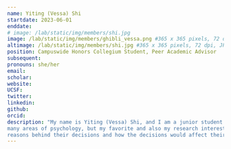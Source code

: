 ```yaml
---
name: Yiting (Vessa) Shi
startdate: 2023-06-01
enddate:
# image: /lab/static/img/members/shi.jpg
image: /lab/static/img/members/ghibli_vessa.png #365 x 365 pixels, 72 dpi, JPG
altimage: /lab/static/img/members/shi.jpg #365 x 365 pixels, 72 dpi, JPG
position: Campuswide Honors Collegium Student, Peer Academic Advisor
subsequent:
pronouns: she/her
email: 
scholar:
website:
UCSF:
twitter: 
linkedin: 
github: 
orcid:
description: "My name is Yiting (Vessa) Shi, and I am a junior student majoring in Psychology, minoring in Biological Sciences. I am interested in 
many areas of psychology, but my favorite and also my research interest is people’s motivation and decision making, especially the 
reasons behind their decisions and how the decisions would affect their relationship with other people."
---
```

